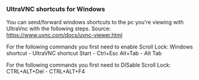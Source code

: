 ### UltraVNC shortcuts for Windows
You can send/forward windows shortcuts to the pc you're viewing with UltraVnc with the following steps. 
Source: https://www.uvnc.com/docs/uvnc-viewer.html

For the following commands you first need to enable Scroll Lock:
Windows shortcut - UltraVNC shortcut
Start - Ctrl+Esc
Alt+Tab - Alt Tab

For the following commands you first need to DISable Scroll Lock:
CTRL+ALT+Del - CTRL+ALT+F4